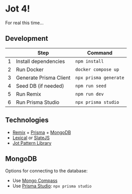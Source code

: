 # Jot 4!

For real this time...

## Development

|     | Step                   | Command               |
| --- | ---------------------- | --------------------- |
| 1   | Install dependencies   | `npm install`         |
| 2   | Run Docker             | `docker compose up`   |
| 3   | Generate Prisma Client | `npx prisma generate` |
| 4   | Seed DB (if needed)    | `npm run seed`        |
| 5   | Run Remix              | `npm run dev`         |
| 6   | Run Prisma Studio      | `npx prisma studio`   |

## Technologies

- [Remix](https://remix.run/) + [Prisma](https://www.prisma.io/) + [MongoDB](https://www.mongodb.com/)
- [Lexical](https://playground.lexical.dev/) or [SlateJS](https://www.slatejs.org/examples/richtext)
- [Jot Pattern Library](https://jot.st/components)

## MongoDB

Options for connecting to the database:

- Use [Mongo Compass](https://www.mongodb.com/products/tools/compass)
- Use [Prisma Studio](https://www.prisma.io/docs/orm/tools/prisma-studio): `npx prisma studio`

